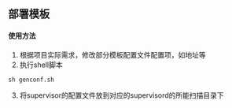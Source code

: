 ## 部署模板


#### 使用方法
1. 根据项目实际需求，修改部分模板配置文件配置项，如地址等
2. 执行shell脚本
```
sh genconf.sh
```
3. 将supervisor的配置文件放到对应的supervisord的所能扫描目录下
